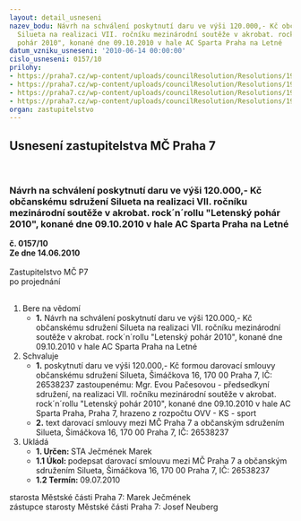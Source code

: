 ```yaml
---
layout: detail_usneseni
nazev_bodu: Návrh na schválení poskytnutí daru ve výši 120.000,- Kč občanskému sdružení
  Silueta na realizaci VII. ročníku mezinárodní soutěže v akrobat. rock´n´rollu "Letenský
  pohár 2010", konané dne 09.10.2010 v hale AC Sparta Praha na Letné
datum_vzniku_usneseni: '2010-06-14 00:00:00'
cislo_usneseni: 0157/10
prilohy:
- https://praha7.cz/wp-content/uploads/councilResolution/Resolutions/19595/3-10-usnesen%c3%ad_r.doc
- https://praha7.cz/wp-content/uploads/councilResolution/Resolutions/19595/3-10-z%c3%a1pis_z_5._jedn%c3%a1n%c3%ad_sk_03.05.2010.doc
- https://praha7.cz/wp-content/uploads/councilResolution/Resolutions/19595/3-10-s12_-_letensk%c3%bd_poh%c3%a1r_2010_-_ze_syst%c3%a9mu_r.doc
- https://praha7.cz/wp-content/uploads/councilResolution/Resolutions/19595/3-10-luk.pdf
organ: zastupitelstvo
---
```

<div id="ucUsn_pList" class="usn">
	<span><h2>Usnesení zastupitelstva MČ Praha 7 </h2>
<br></span><div class="standBody">
<span><h3>Návrh na schválení poskytnutí daru ve výši 120.000,- Kč občanskému sdružení Silueta na realizaci VII. ročníku mezinárodní soutěže v akrobat. rock´n´rollu "Letenský pohár 2010", konané dne 09.10.2010 v hale AC Sparta Praha na Letné</h3></span><div class="center">
		<strong>č. 0157/10</strong><br>
	</div>
<div class="center">
		<strong>Ze dne 14.06.2010</strong><br><br>
	</div>Zastupitelstvo MČ P7<br> po projednání<br><br><ol>
<li>Bere na vědomí<ul><li>
<strong>1.</strong> Návrh na schválení poskytnutí daru ve výši 120.000,- Kč občanskému sdružení Silueta na realizaci VII. ročníku mezinárodní soutěže v akrobat. rock´n´rollu "Letenský pohár 2010", konané dne 09.10.2010 v hale AC Sparta Praha na Letné</li></ul>
</li>
<li>Schvaluje<ul>
<li>
<strong>1.</strong> poskytnutí daru ve výši 120.000,- Kč formou darovací smlouvy občanskému sdružení Silueta, Šimáčkova 16, 170 00 Praha 7, IČ: 26538237 zastoupenému: Mgr. Evou Pačesovou - předsedkyní sdružení, na realizaci VII. ročníku mezinárodní soutěže v akrobat. rock´n´rollu "Letenský pohár 2010", konané dne 09.10.2010 v hale AC Sparta Praha, Praha 7, hrazeno z rozpočtu OVV - KS - sport</li>
<li>
<strong>2.</strong> text darovací smlouvy mezi MČ Praha 7 a občanským sdružením Silueta, Šimáčkova 16, 170 00 Praha 7, IČ: 26538237</li>
</ul>
</li>
<li>Ukládá<ul>
<li>
<strong>1. Určen: </strong>STA Ječmének Marek</li>
<li>
<strong>1.1 Úkol: </strong>podepsat darovací smlouvu mezi MČ Praha 7 a občanským sdružením Silueta, Šimáčkova 16, 170 00 Praha 7, IČ: 26538237 </li>
<li>
<strong>1.2 Termín: </strong>09.07.2010</li>
</ul>
</li>
</ol>starosta Městské části Praha 7: Marek Ječmének<br>zástupce starosty Městské části Praha 7: Josef Neuberg
</div>
</div>